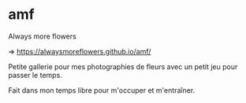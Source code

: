 # amf
Always more flowers

=> https://alwaysmoreflowers.github.io/amf/

Petite gallerie pour mes photographies de fleurs avec un petit jeu pour passer le temps.

Fait dans mon temps libre pour m'occuper et m'entraîner.
